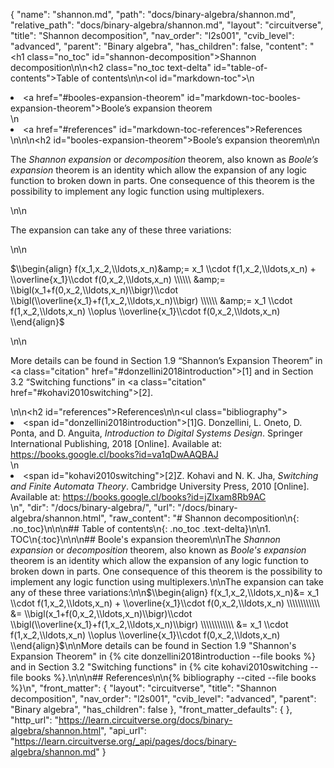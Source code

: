 {
  "name": "shannon.md",
  "path": "docs/binary-algebra/shannon.md",
  "relative_path": "docs/binary-algebra/shannon.md",
  "layout": "circuitverse",
  "title": "Shannon decomposition",
  "nav_order": "l2s001",
  "cvib_level": "advanced",
  "parent": "Binary algebra",
  "has_children": false,
  "content": "<h1 class=\"no_toc\" id=\"shannon-decomposition\">Shannon decomposition</h1>\n\n<h2 class=\"no_toc text-delta\" id=\"table-of-contents\">Table of contents</h2>\n\n<ol id=\"markdown-toc\">\n  <li><a href=\"#booles-expansion-theorem\" id=\"markdown-toc-booles-expansion-theorem\">Boole’s expansion theorem</a></li>\n  <li><a href=\"#references\" id=\"markdown-toc-references\">References</a></li>\n</ol>\n\n<h2 id=\"booles-expansion-theorem\">Boole’s expansion theorem</h2>\n\n<p>The <em>Shannon expansion</em> or <em>decomposition</em> theorem, also known as <em>Boole’s expansion</em> theorem is an identity which allow the expansion of any logic function to broken down in parts. One consequence of this theorem is the possibility to implement any logic function using multiplexers.</p>\n\n<p>The expansion can take any of these three variations:</p>\n\n<p>$\\begin{align} f(x_1,x_2,\\ldots,x_n)&amp;= x_1 \\cdot f(1,x_2,\\ldots,x_n) + \\overline{x_1}\\cdot f(0,x_2,\\ldots,x_n) \\\\\\ &amp;= \\bigl(x_1+f(0,x_2,\\ldots,x_n)\\bigr)\\cdot \\bigl(\\overline{x_1}+f(1,x_2,\\ldots,x_n)\\bigr) \\\\\\ &amp;= x_1 \\cdot f(1,x_2,\\ldots,x_n) \\oplus \\overline{x_1}\\cdot f(0,x_2,\\ldots,x_n)  \\end{align}$</p>\n\n<p>More details can be found in Section 1.9 “Shannon’s Expansion Theorem” in <a class=\"citation\" href=\"#donzellini2018introduction\">[1]</a> and in Section 3.2 “Switching functions” in <a class=\"citation\" href=\"#kohavi2010switching\">[2]</a>.</p>\n\n<h2 id=\"references\">References</h2>\n\n<ul class=\"bibliography\"><li><span id=\"donzellini2018introduction\">[1]G. Donzellini, L. Oneto, D. Ponta, and D. Anguita, <i>Introduction to Digital Systems Design</i>. Springer International Publishing, 2018 [Online]. Available at: https://books.google.cl/books?id=va1qDwAAQBAJ</span></li>\n<li><span id=\"kohavi2010switching\">[2]Z. Kohavi and N. K. Jha, <i>Switching and Finite Automata Theory</i>. Cambridge University Press, 2010 [Online]. Available at: https://books.google.cl/books?id=jZIxam8Rb9AC</span></li></ul>\n",
  "dir": "/docs/binary-algebra/",
  "url": "/docs/binary-algebra/shannon.html",
  "raw_content": "# Shannon decomposition\n{: .no_toc}\n\n\n## Table of contents\n{: .no_toc .text-delta}\n\n1. TOC\n{:toc}\n\n\n## Boole's expansion theorem\n\nThe *Shannon expansion* or *decomposition* theorem, also known as *Boole's expansion* theorem is an identity which allow the expansion of any logic function to broken down in parts. One consequence of this theorem is the possibility to implement any logic function using multiplexers.\n\nThe expansion can take any of these three variations:\n\n$\\begin{align} f(x_1,x_2,\\ldots,x_n)&= x_1 \\cdot f(1,x_2,\\ldots,x_n) + \\overline{x_1}\\cdot f(0,x_2,\\ldots,x_n) \\\\\\\\\\\\ &= \\bigl(x_1+f(0,x_2,\\ldots,x_n)\\bigr)\\cdot \\bigl(\\overline{x_1}+f(1,x_2,\\ldots,x_n)\\bigr) \\\\\\\\\\\\ &= x_1 \\cdot f(1,x_2,\\ldots,x_n) \\oplus \\overline{x_1}\\cdot f(0,x_2,\\ldots,x_n)  \\end{align}$\n\nMore details can be found in Section 1.9 \"Shannon's Expansion Theorem\" in {% cite donzellini2018introduction --file books %} and in Section 3.2 \"Switching functions\" in {% cite kohavi2010switching --file books %}.\n\n\n## References\n\n{% bibliography --cited --file books %}\n",
  "front_matter": {
    "layout": "circuitverse",
    "title": "Shannon decomposition",
    "nav_order": "l2s001",
    "cvib_level": "advanced",
    "parent": "Binary algebra",
    "has_children": false
  },
  "front_matter_defaults": {
  },
  "http_url": "https://learn.circuitverse.org/docs/binary-algebra/shannon.html",
  "api_url": "https://learn.circuitverse.org/_api/pages/docs/binary-algebra/shannon.md"
}